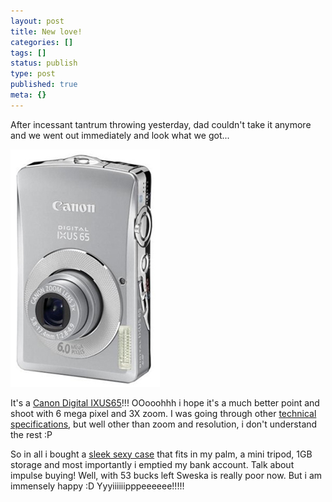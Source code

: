 ```yaml
---
layout: post
title: New love!
categories: []
tags: []
status: publish
type: post
published: true
meta: {}
---
```

After incessant tantrum throwing yesterday, dad couldn't take it anymore and we went out immediately and look what we got...

![](/img/ix65.jpg)

It's a [Canon Digital IXUS65](http://www.canon.co.jp/Imaging/ixus65/index-e.html)!!! OOooohhh i hope it's a much better point and shoot with 6 mega pixel and 3X zoom. I was going through other [technical specifications](http://www.canon.co.jp/Imaging/ixus65/spe-e.html), but well other than zoom and resolution, i don't understand the rest :P

So in all i bought a [sleek sexy case](http://www.rivacase.ru/pages/gocart/riva-case-7023-pu30.php) that fits in my palm, a mini tripod, 1GB storage and most importantly i emptied my bank account. Talk about impulse buying! Well, with 53 bucks left Sweska is really poor now. But i am immensely happy :D Yyyiiiiiipppeeeeee!!!!!
